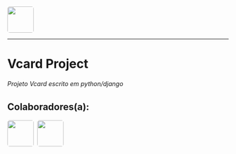 <img style='width:60px; border-radius:5px;' src='https://w7.pngwing.com/pngs/732/982/png-transparent-vcard-apple-data-conversion-apple-logo-fruit-nut-data-thumbnail.png'>
<hr>
<h1>Vcard Project</h1>
<h6>Projeto Vcard escrito em python/django</h6>
<h2>Colaboradores(a):</h2>
<img style='width:60px; border-radius:5px;'src='https://avatars.githubusercontent.com/u/94757087?v=4'>
<img src=''>
<img style='width:60px; border-radius:5px;' src='https://avatars.githubusercontent.com/u/104435948?v=4'>
